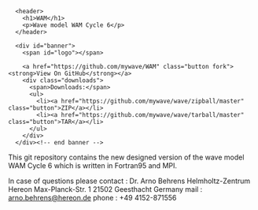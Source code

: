 <!doctype html>
<html>
  <head>
    <meta charset="utf-8">
    <meta http-equiv="X-UA-Compatible" content="chrome=1">
    <title>WAM</title>
    <link rel="stylesheet" href="stylesheets/styles.css">
    <link rel="stylesheet" href="stylesheets/pygment_trac.css">
    <script src="https://ajax.googleapis.com/ajax/libs/jquery/1.7.1/jquery.min.js"></script>
    <script src="javascripts/main.js"></script>
    <!--[if lt IE 9]>
      <script src="//html5shiv.googlecode.com/svn/trunk/html5.js"></script>
    <![endif]-->
    <meta name="viewport" content="width=device-width, initial-scale=1, user-scalable=no">

  </head>
  <body>

      <header>
        <h1>WAM</h1>
        <p>Wave model WAM Cycle 6</p>
      </header>

      <div id="banner">
        <span id="logo"></span>

        <a href="https://github.com/mywave/WAM" class="button fork"><strong>View On GitHub</strong></a>
        <div class="downloads">
          <span>Downloads:</span>
          <ul>
            <li><a href="https://github.com/mywave/wave/zipball/master" class="button">ZIP</a></li>
            <li><a href="https://github.com/mywave/wave/tarball/master" class="button">TAR</a></li>
          </ul>
        </div>
      </div><!-- end banner -->

This git repository contains the new designed version of the wave
model WAM Cycle 6 which is written in Fortran95 and MPI.

In case of questions please contact :
Dr. Arno Behrens
Helmholtz-Zentrum Hereon
Max-Planck-Str. 1
21502 Geesthacht
Germany
mail : arno.behrens@hereon.de
phone : +49 4152-871556

   
